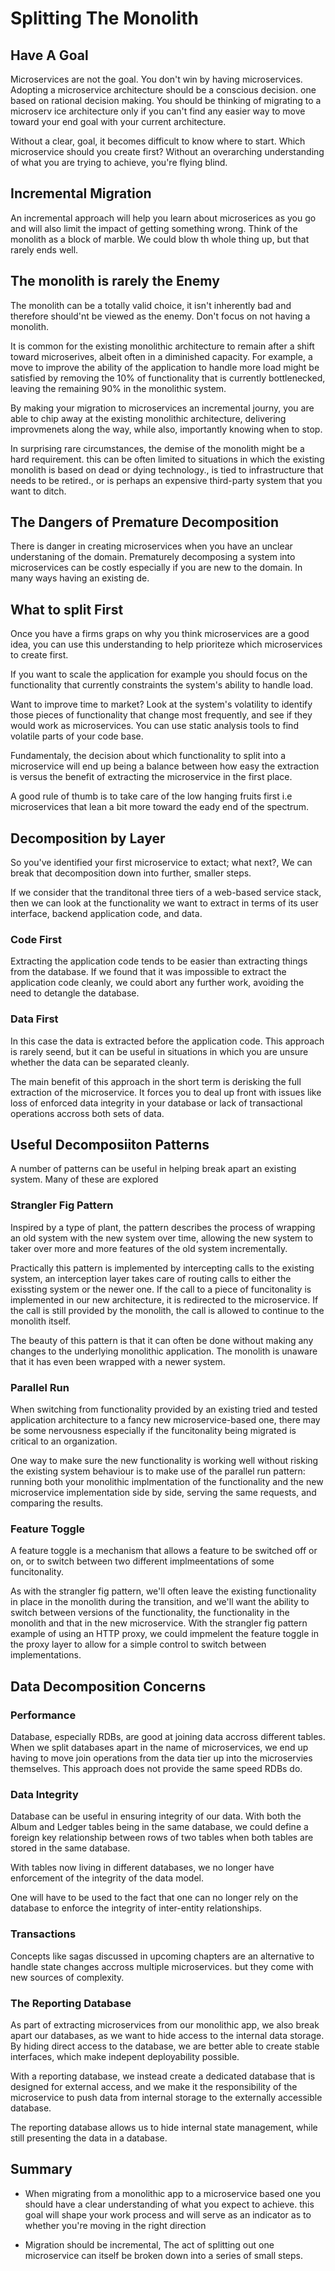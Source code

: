 # Splitting The Monolith

## Have A Goal

Microservices are not the goal. You don't win by having microservices. Adopting
a microservice architecture should be a conscious decision. one based on
rational decision making. You should be thinking of migrating to a microserv ice
architecture only if you can't find any easier way to move toward your end
goal with your current architecture.

Without a clear, goal, it becomes difficult to know where to start. Which
microservice should you create first? Without an overarching understanding of
what you are trying to achieve, you're flying blind.

## Incremental Migration

An incremental approach will help you learn about microserices as you go and
will also limit the impact of getting something wrong. Think of the monolith
as a block of marble. We could blow th whole thing up, but that rarely ends well.

## The monolith is rarely the Enemy

The monolith can be a totally valid choice, it isn't inherently bad and therefore
should'nt be viewed as the enemy. Don't focus on not having a monolith.

It is common for the existing monolithic architecture to remain after a shift
toward microserives, albeit often in a diminished capacity. For example, a move
to improve the ability of the application to handle more load might be satisfied by
removing the 10% of functionality that is currently bottlenecked, leaving the
remaining 90% in the monolithic system.

By making your migration to microservices an incremental journy, you are able to
chip away at the existing monolithic architecture, delivering improvmenets along
the way, while also, importantly knowing when to stop.

In surprising rare circumstances, the demise of the monolith might be a hard
requirement. this can be often limited to situations in which the existing
monolith is based on dead or dying technology., is tied to infrastructure that needs
to be retired., or is perhaps an expensive third-party system that you want to ditch.

## The Dangers of Premature Decomposition

There is danger in creating microservices when you have an unclear understaning of
the domain. Prematurely decomposing a system into microservices can be costly
especially if you are new to the domain. In many ways having an existing
de.

## What to split First

Once you have a firms graps on why you think microservices are a good idea, you
can use this understanding to help prioriteze which microservices to create first.  

If you want to scale the application for example you should focus on the functionality
that currently constraints the system's ability to handle load.

Want to improve time to market? Look at the system's volatility to identify those
pieces of functionality that change most frequently, and see if they would work
as microservices. You can use static analysis tools to find volatile parts of
your code base.

Fundamentaly, the decision about which functionality to split into a microservice
will end up being a balance between how easy the extraction is versus the benefit
of extracting the microservice in the first place.

A good rule of thumb is to take care of the low hanging fruits first i.e microservices
that lean a bit more toward the eady end of the spectrum.

## Decomposition by Layer

So you've identified your first microservice to extact; what next?, We can
break that decomposition down into further, smaller steps.

If we consider that the tranditonal three tiers of a web-based service stack,
then we can look at the functionality we want to extract in terms of its user
interface, backend application code, and data.


### Code First

Extracting the application code tends to be easier than extracting things from
the database. If we found that it was impossible to extract the application code
cleanly, we could abort any further work, avoiding the need to detangle the
database.

### Data First

In this case the data is extracted before the application code. This
approach is rarely seend, but it can be useful in situations in which you
are unsure whether the data can be separated cleanly.

The main benefit of this approach in the short term is derisking the full
extraction of the microservice. It forces you to deal up front with issues
like loss of enforced data integrity in your database or lack of transactional
operations accross both sets of data.

## Useful Decomposiiton Patterns

A number of patterns can be useful in helping break apart an existing system.
Many of these are explored

### Strangler Fig Pattern

Inspired by a type of plant, the pattern describes the process of wrapping an old
system with the new system over time, allowing the new system to taker over more
and more features of the old system incrementally.

Practically this pattern is implemented by intercepting calls to the existing
system, an interception layer takes care of routing calls to either the exissting
system or the newer one. If the call to a piece of funcitonality is implemented in our
new architecture, it is redirected to the microservice. If the call is
still provided by the monolith, the call is allowed to continue to the monolith
itself.

The beauty of this pattern is that it can often be done without making any
changes to the underlying monolithic application. The monolith is unaware that it
has even been wrapped with a newer system.

### Parallel Run

When switching from functionality provided by an existing tried and tested application
architecture to a fancy new microservice-based one, there may be some nervousness
especially if the funcitonality being migrated is critical to an organization.

One way to make sure the new functionality is working well without risking the existing
system behaviour is to make use of the parallel run pattern: running both your
monolithic implmentation of the functionality and the new microservice implementation
side by side, serving the same requests, and comparing the results.

### Feature Toggle

A feature toggle is a mechanism that allows a feature to be switched off or on,
or to switch between two different implmeentations of some funcitonality.

As with the strangler fig pattern, we'll often leave the existing functionality
in place in the monolith during the transition, and we'll want the ability
to switch between versions of the functionality, the functionality in the
monolith and that in the new microservice. With the strangler fig pattern example
of using an HTTP proxy, we could impmelent the feature toggle in the proxy layer
to allow for a simple control to switch between implementations.

## Data Decomposition Concerns


### Performance

Database, especially RDBs, are good at joining data accross different tables.
When we split databases apart in the name of microservices, we end up having
to move join operations from the data tier up into the microservies themselves.
This approach does not provide the same speed RDBs do.

### Data Integrity

Database can be useful in ensuring integrity of our data. With both the
Album and Ledger tables being in the same database, we could define a
foreign key relationship between rows of two tables when both tables are stored
in the same database.

With tables now living in different databases, we no longer have enforcement
of the integrity of the data model.

One will have to be used to the fact that one can no longer rely on the
database to enforce the integrity of inter-entity relationships.

### Transactions

Concepts like sagas discussed in upcoming chapters are an alternative to handle
state changes accross multiple microservices. but they come with new sources
of complexity.

### The Reporting Database

As part of extracting microservices from our monolithic app, we also
break apart our databases, as we want to hide access to the internal data storage.
By hiding direct access to the database, we are better able to create stable
interfaces, which make indepent deployability possible.

With a reporting database, we instead create a dedicated database that is
designed for external access, and we make it the responsibility of the microservice
to push data from internal storage to the externally accessible database.

The reporting database allows us to hide internal state management, while
still presenting the data in a database.

## Summary

- When migrating from a monolithic app to a microservice based one you should
have a clear understanding of what you expect to achieve. this goal will shape your
work process and will serve as an indicator as to whether you're moving in the
right direction

- Migration should be incremental, The act of splitting out one microservice
can itself be broken down into a series of small steps.
